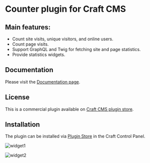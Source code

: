 # Counter plugin for Craft CMS

## Main features:

- Count site visits, unique visitors, and online users.
- Count page visits.
- Support GraphQL and Twig for fetching site and page statistics.
- Provide statistics widgets.

## Documentation
Please visit the [Documentation page](https://github.com/vnali/counter-docs/blob/main/README.md).

## License
This is a commercial plugin available on [Craft CMS plugin store](https://plugins.craftcms.com).

## Installation
The plugin can be installed via [Plugin Store](https://plugins.craftcms.com/) in the Craft Control Panel.

![widget1](https://github.com/user-attachments/assets/3fcaa805-ea4f-4213-be3f-c0c0db77c58a)

![widget2](https://github.com/user-attachments/assets/caae18a4-a348-4a35-8f96-0e802719c302)